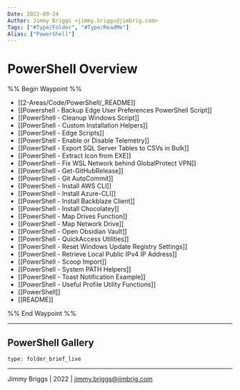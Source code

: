 ```yaml
---
Date: 2022-09-24
Author: Jimmy Briggs <jimmy.briggs@jimbrig.com>
Tags: ["#Type/Folder", "#Type/ReadMe"]
Alias: ["PowerShell"]
---
```


# PowerShell Overview

%% Begin Waypoint %%
- [[2-Areas/Code/PowerShell/_README]]
- [[Powershell - Backup Edge User Preferences PowerShell Script]]
- [[PowerShell - Cleanup Windows Script]]
- [[PowerShell - Custom Installation Helpers]]
- [[PowerShell - Edge Scripts]]
- [[PowerShell - Enable or Disable Telemetry]]
- [[PowerShell - Export SQL Server Tables to CSVs in Bulk]]
- [[PowerShell - Extract Icon from EXE]]
- [[PowerShell - Fix WSL Network behind GlobalProtect VPN]]
- [[PowerShell - Get-GitHubRelease]]
- [[PowerShell - Git AutoCommit]]
- [[PowerShell - Install AWS CLI]]
- [[PowerShell - Install Azure-CLI]]
- [[PowerShell - Install Backblaze Client]]
- [[PowerShell - Install Chocolatey]]
- [[PowerShell - Map Drives Function]]
- [[PowerShell - Map Network Drive]]
- [[PowerShell - Open Obsidian Vault]]
- [[PowerShell - QuickAccess Utilities]]
- [[PowerShell - Reset Windows Update Registry Settings]]
- [[PowerShell - Retrieve Local Public IPv4 IP Address]]
- [[PowerShell - Scoop Import]]
- [[PowerShell - System PATH Helpers]]
- [[PowerShell - Toast Notification Example]]
- [[PowerShell - Useful Profile Utility Functions]]
- [[PowerShell]]
- [[README]]

%% End Waypoint %%

***

## PowerShell Gallery

 
```ccard
type: folder_brief_live
```
 

***

Jimmy Briggs | 2022 | <jimmy.briggs@jimbrig.com>



